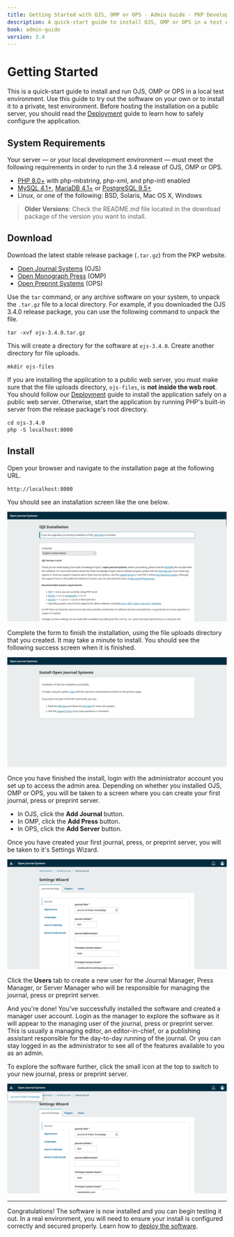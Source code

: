 ```yaml
---
title: Getting Started with OJS, OMP or OPS - Admin Guide - PKP Developer Docs
description: A quick-start guide to install OJS, OMP or OPS in a test environment.
book: admin-guide
version: 3.4
---
```


# Getting Started

This is a quick-start guide to install and run OJS, OMP or OPS in a local test environment. Use this guide to try out the software on your own or to install it to a private, test environment. Before hosting the installation on a public server, you should read the [Deployment](./deploy) guide to learn how to safely configure the application.

## System Requirements

Your server — or your local development environment — must meet the following requirements in order to run the 3.4 release of OJS, OMP or OPS.

- [PHP 8.0+](http://www.php.net/) with php-mbstring, php-xml, and php-intl enabled
- [MySQL 4.1+](http://www.mysql.com/), [MariaDB 4.1+](https://mariadb.org/) or [PostgreSQL 9.5+](http://www.postgresql.org/)
- Linux, or one of the following: BSD, Solaris, Mac OS X, Windows

> **Older Versions**: Check the README.md file located in the download package of the version you want to install.

## Download

Download the latest stable release package (`.tar.gz`) from the PKP website.

- [Open Journal Systems](https://pkp.sfu.ca/software/ojs/download) (OJS)
- [Open Monograph Press](https://pkp.sfu.ca/software/omp/download) (OMP)
- [Open Preprint Systems](https://pkp.sfu.ca/software/ops/download) (OPS)

Use the `tar` command, or any archive software on your system, to unpack the `.tar.gz` file to a local directory. For example, if you downloaded the OJS 3.4.0 release package, you can use the following command to unpack the file.

```
tar -xvf ojs-3.4.0.tar.gz
```

This will create a directory for the software at `ojs-3.4.0`. Create another directory for file uploads.

```
mkdir ojs-files
```

If you are installing the application to a public web server, you must make sure that the file uploads directory, `ojs-files`, is **not inside the web root**. You should follow our [Deployment](./deploy) guide to install the application safely on a public web server. Otherwise, start the application by running PHP's built-in server from the release package's root directory.

```
cd ojs-3.4.0
php -S localhost:8000
```

## Install

Open your browser and navigate to the installation page at the following URL.

```
http://localhost:8000
```

You should see an installation screen like the one below.


![Screenshot of the installation screen of OJS](./assets/install-start.png)

Complete the form to finish the installation, using the file uploads directory that you created. It may take a minute to install. You should see the following success screen when it is finished.

![Screenshot of the install complete screen of OJS](./assets/install-complete.png)

Once you have finished the install, login with the administrator account you set up to access the admin area. Depending on whether you installed OJS, OMP or OPS, you will be taken to a screen where you can create your first journal, press or preprint server.

- In OJS, click the **Add Journal** button.
- In OMP, click the **Add Press** button.
- In OPS, click the **Add Server** button.

Once you have created your first journal, press, or preprint server, you will be taken to it's Settings Wizard.

![Screenshot of the settings wizard screen for a new journal](./assets/settings-wizard.png)

Click the **Users** tab to create a new user for the Journal Manager, Press Manager, or Server Manager who will be responsible for managing the journal, press or preprint server.

And you're done! You've successfully installed the software and created a manager user account. Login as the manager to explore the software as it will appear to the managing user of the journal, press or preprint server. This is usually a managing editor, an editor-in-chief, or a publishing assistant responsible for the day-to-day running of the journal. Or you can stay logged in as the administrator to see all of the features available to you as an admin.

To explore the software further, click the small icon at the top to switch to your new journal, press or preprint server.

![Screenshot of the journal switcher in OJS](./assets/settings-wizard-context-switcher.png)

---

Congratulations! The software is now installed and you can begin testing it out. In a real environment, you will need to ensure your install is configured correctly and secured properly. Learn how to [deploy the software](./deploy).

